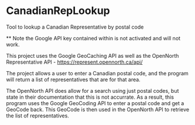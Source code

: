 # CanadianRepLookup
 Tool to lookup a Canadian Representative by postal code

** Note the Google API key contained within is not activated and will not work.

This project uses the Google GeoCaching API as well as the OpenNorth Representative API - https://represent.opennorth.ca/api/

The project allows a user to enter a Canadian postal code, and the program will return a list of representatives that are for that area.

The OpenNorth API does allow for a search using just postal codes, but state in their documentation that this is not accurrate. As a result, this program uses the Google GeoCoding API to enter a postal code and get a GeoCode back. This GeoCode is then used in the OpenNorth API to retrieve the list of representatives.
